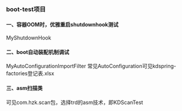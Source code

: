 ### boot-test项目

#### 一、容器OOM时，优雅重启shutdownhook测试
MyShutdownHook

#### 二、boot自动装配机制调试
MyAutoConfigurationImportFilter
常见AutoConfiguration可见kdspring-factories登记表.xlsx

#### 三、asm扫描类
可见com.hzk.scan包，选择trd的asm技术，即KDScanTest



